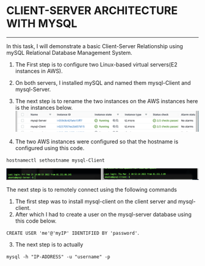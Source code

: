 # CLIENT-SERVER ARCHITECTURE WITH MYSQL
---
In this task, I will demonstrate a basic Client-Server Relationship using mySQL Relational Database Management System.

1. The First step is to configure two Linux-based virtual servers(E2 instances in AWS).

2. On both servers, I installed mySQL and named them mysql-Client and mysql-Server.

3. The next step is to rename the two instances on the AWS instances here is the instances below.
![name](./images/name.png)

4. The two AWS instances were configured so that the hostname is configured using this code.

`hostnamectl sethostname mysql-Client`

![name](./images/comb-server.png)

The next step is to remotely connect using the following commands
1. The first step was to install mysql-client on the client server and mysql-client.
2. After which I had to create a user on the mysql-server database using this code below.

`CREATE USER 'me'@'myIP' IDENTIFIED BY 'password'`.

3. The next step is to actually 

`mysql -h "IP-ADDRESS" -u "username" -p`